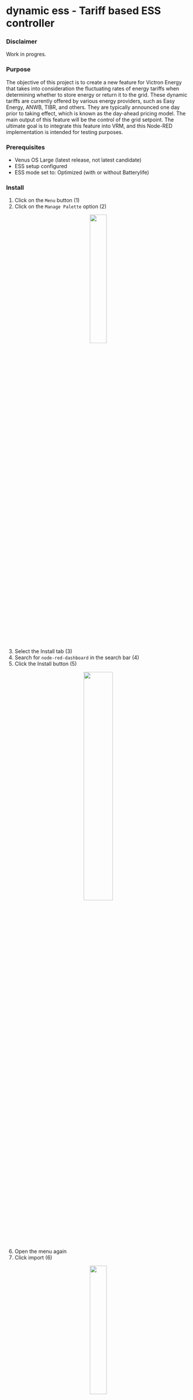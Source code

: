 # dynamic ess - Tariff based ESS controller

### Disclaimer

Work in progres. 

### Purpose

The objective of this project is to create a new feature for Victron Energy that takes into consideration the fluctuating rates of energy tariffs when determining whether to store energy or return it to the grid. These dynamic tariffs are currently offered by various energy providers, such as Easy Energy, ANWB, TIBR, and others. They are typically announced one day prior to taking effect, which is known as the day-ahead pricing model. The main output of this feature will be the control of the grid setpoint. The ultimate goal is to integrate this feature into VRM, and this Node-RED implementation is intended for testing purposes.

### Prerequisites
* Venus OS Large (latest release, not latest candidate)
* ESS setup configured
* ESS mode set to: Optimized (with or without Batterylife)

### Install
1. Click on the `Menu` button (1)
2. Click on the `Manage Palette` option (2)

<p align="center">
    <img src="https://github.com/tfranssen/dynamic-ess-NodeRED-flow/raw/main/img/install_1.png" width=30%>
</p>

3. Select the Install tab (3)
4. Search for `node-red-dashboard` in the search bar (4)
5. Click the Install button (5)

<p align="center">
    <img src="https://github.com/tfranssen/dynamic-ess-NodeRED-flow/raw/main/img/install_2.png" width=40%>
</p>

6. Open the menu again
7. Click import (6)

<p align="center">
    <img src="https://github.com/tfranssen/dynamic-ess-NodeRED-flow/raw/main/img/install_3.png" width=30%>
</p>

8. Paste the JSON file `https://raw.githubusercontent.com/tfranssen/dynamic-ess-NodeRED-flow/main/flow.js` in the textbox (7)
9. Click Import button (8)

<p align="center">
    <img src="https://github.com/tfranssen/dynamic-ess-NodeRED-flow/raw/main/img/install_4.png" width=40% height=40%>
</p>

10. Click the UI:Dynamic ESS flow tab (9)
11. Deploy the flow (10)

<p align="center">
    <img src="https://github.com/tfranssen/dynamic-ess-NodeRED-flow/raw/main/img/install_5.png" width=40% height=40%>
</p>

11. Double click the `Retrieve prices from ENTSO-e` node (11 and 12)

<p align="center">
    <img src="https://github.com/tfranssen/dynamic-ess-NodeRED-flow/raw/main/img/install_6.png" width=40% height=40%>
</p>

13. Fill in the ENTSO-e key (13)
14. Click Done

<p align="center">
    <img src="https://github.com/tfranssen/dynamic-ess-NodeRED-flow/raw/main/img/install_7.png" width=40% height=40%>
</p>

Unfortunately we have to do a small work-around to deal with a Node-RED quirk.

13. Search the `MultiPlus-II 48/3000/35-32 | Disable charge` node (14)
14. Cut this node so it disappears using `ctrl-x` or `cmd-x`
15. Past the node to the same location using `crtl-v` or `cmd-v`
16. Connect the wire again
17. Deploy the flow again

<p align="center">
    <img src="https://github.com/tfranssen/dynamic-ess-NodeRED-flow/raw/main/img/install_8.png" width=40% height=40%>
</p>

18. Click the `Run first time manually` node (15)

<p align="center">
    <img src="https://github.com/tfranssen/dynamic-ess-NodeRED-flow/raw/main/img/install_9.png" width=40% height=40%>
</p>

19. Go to `<<your-node-red-ip>>:1883/ui` 

<p align="center">
    <img src="https://github.com/tfranssen/dynamic-ess-NodeRED-flow/raw/main/img/install_10.png" width=40% height=40%>
</p>

### Features

<p align="center">
    <img src="https://github.com/tfranssen/dynamic-ess-NodeRED-flow/raw/main/img/install_11.png" width=40% height=40%>
</p>

1. Sell threshold setting determines at what point the grid setpoint will be set to a positive value and the battery will begin discharging and returning energy to the grid when the sell switch (4) is enabled. The default value for this setting is -3000 watts.
2. Buy threshold works in a similar manner as the sell threshold, with the key difference being that when the current price is equal to or lower than this value, the battery will begin charging. The default value for this setting is 3000 watts.
3. Buy switch enables the battery to charge and buy energy from the grid when the current price is low.
4. Sell switch determines if the battery will discharge and sell energy to the grid when the current price is high.
5. Disable charge switch enables a feature that prevents PV power from flowing into the battery.
6. Charge/Buy button, when clicked, causes the battery to charge with maximum power and power is purchased from the grid.
7. Discharge/Sell button, when clicked, causes the battery to discharge with maximum power and power is sold to the grid.
8. Auto button, when clicked, will set the grid setpoint to its default value.
9. Hide Tomorrow Prices switch allows you to toggle on/off the visibility of the prices for the next day. When turned on, the prices for tomorrow will be hidden.

### To do
* Gather pricing information from various energy providers such as:
    * ENTSOE API (completed)
    * ANWB
    * Easy Energy
    * TIBR
* Create a visual representation of the prices via a chart (completed)
* Develop different charging strategies:
    * Charge the battery when prices are lower than average (completed)
    * Charge when prices are lower than average, and discharge when prices are higher than average (completed)
    * Always charge during the X lowest tariff hours. (For this, prices will be sorted in ascending order, and the first X hours will be used for charging)
    * Implement the above scenarios with PV forecast. The SoC will be kept lower in the morning, providing capacity for PV charging.
* Add State of Charge limits for charging and discharging.
* Implement logging feature
* Set up a scheduler (completed)
* Incorporate PV forecast.

### Run 

* Click deploy
* Go to `<<your-node-red-ip>>:1883/ui`

### ENTSO-e API Access
You need an ENTSO-e Restful API key if you want to collect the data from ENTSO-e. To request this API key, register on the Transparency Platform `https://transparency.entsoe.eu/` and send an email to `transparency@entsoe.eu` with `Restful API access` in the subject line. Indicate the email address you entered during registration in the email body.

### Schedule
* Get prices is scheduled every day at 00:00:00.
* Prices for next day are retreived at 15:00:00.
* The ESS controller is scheduled every 5 minutes. If the charge requirement did change an MQTT message will be published. Otherwise nothing will happen.
